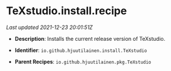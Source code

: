 # TeXstudio.install.recipe

_Last updated 2021-12-23 20:01:51Z_

- **Description**: Installs the current release version of TeXstudio.

- **Identifier**: `io.github.hjuutilainen.install.TeXstudio`

- **Parent Recipes**: `io.github.hjuutilainen.pkg.TeXstudio`
